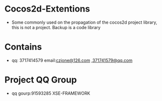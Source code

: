 # Cocos2d-Extentions

* Some commonly used on the propagation of the cocos2d project library, this is not a project. Backup is a code library

# Contains

* qq: 3717414579 email:czjone@126.com ,371741579@qq.com

# Project QQ Group

* qq gourp:91593285 XSE-FRAMEWORK
